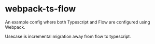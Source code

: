 # webpack-ts-flow

An example config where both Typescript and Flow are configured using Webpack.

Usecase is incremental migration away from flow to typescript.
